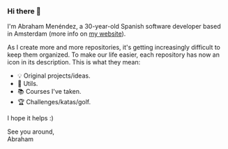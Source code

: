 ### Hi there 👋

I'm Abraham Menéndez, a 30-year-old Spanish software developer based in Amsterdam (more info on [my website](https://abrahammenendez.com/)).

As I create more and more repositories, it's getting increasingly difficult to keep them organized. To make our life easier, each repository has now an icon in its description. This is what they mean:
- 💡 Original projects/ideas.
- 🌱 Utils.
- 📚 Courses I've taken.
- 🏆 Challenges/katas/golf.

I hope it helps :)

See you around,\
Abraham


